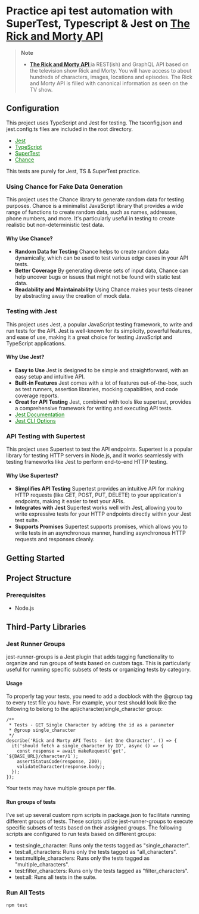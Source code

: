 <h1>
  Practice api test automation with SuperTest, Typescript & Jest on <a href="https://rickandmortyapi.com/">The Rick and Morty API
</a>
</h1>

> **Note**
>
> +  **<a href="https://rickandmortyapi.com/">The Rick and Morty API
</a>** ia REST(ish) and GraphQL API based on the television show Rick and Morty. You will have access to about hundreds of characters, images, locations and episodes. The Rick and Morty API is filled with canonical information as seen on the TV show.
>

## Configuration
This project uses TypeScript and Jest for testing. The tsconfig.json and jest.config.ts files are included in the root directory.

- <a href="https://jestjs.io/" style="color:green;">Jest</a>
- <a href="https://www.typescriptlang.org/" style="color:green;">TypeScript</a>
- <a href="https://www.npmjs.com/package/supertest" style="color:green;">SuperTest</a>
- <a href="https://chancejs.com/" style="color:green;">Chance</a>

This tests are purely for Jest, TS & SuperTest practice.

### Using Chance for Fake Data Generation
This project uses the Chance library to generate random data for testing purposes. Chance is a minimalist JavaScript library that provides a wide range of functions to create random data, such as names, addresses, phone numbers, and more. It's particularly useful in testing to create realistic but non-deterministic test data.
#### Why Use Chance?
- **Random Data for Testing** Chance helps to create random data dynamically, which can be used to test various edge cases in your API tests.
- **Better Coverage** By generating diverse sets of input data, Chance can help uncover bugs or issues that might not be found with static test data.
- **Readability and Maintainability** Using Chance makes your tests cleaner by abstracting away the creation of mock data.


### Testing with Jest
This project uses Jest, a popular JavaScript testing framework, to write and run tests for the API. Jest is well-known for its simplicity, powerful features, and ease of use, making it a great choice for testing JavaScript and TypeScript applications.
#### Why Use Jest?
- **Easy to Use** Jest is designed to be simple and straightforward, with an easy setup and intuitive API.
- **Built-in Features** Jest comes with a lot of features out-of-the-box, such as test runners, assertion libraries, mocking capabilities, and code coverage reports.
- **Great for API Testing** Jest, combined with tools like supertest, provides a comprehensive framework for writing and executing API tests.
- <a href="https://jestjs.io/docs/getting-started" style="color:green;">Jest Documentation</a>
- <a href="https://jestjs.io/docs/cli" style="color:green;">Jest CLI Options</a>

### API Testing with Supertest
This project uses Supertest to test the API endpoints. Supertest is a popular library for testing HTTP servers in Node.js, and it works seamlessly with testing frameworks like Jest to perform end-to-end HTTP testing.
#### Why Use Supertest?
- **Simplifies API Testing** Supertest provides an intuitive API for making HTTP requests (like GET, POST, PUT, DELETE) to your application's endpoints, making it easier to test your APIs.
- **Integrates with Jest** Supertest works well with Jest, allowing you to write expressive tests for your HTTP endpoints directly within your Jest test suite.
- **Supports Promises** Supertest supports promises, which allows you to write tests in an asynchronous manner, handling asynchronous HTTP requests and responses cleanly.

## Getting Started

## Project Structure

### Prerequisites

- Node.js 

## Third-Party Libraries
### Jest Runner Groups
jest-runner-groups is a Jest plugin that adds tagging functionality to organize and run groups of tests based on custom tags. This is particularly useful for running specific subsets of tests or organizing tests by category.
#### Usage
To properly tag your tests, you need to add a docblock with the @group tag to every test file you have. For example, your test should look like the following to belong to the api/character/single_character group:
```
/**
 * Tests - GET Single Character by adding the id as a parameter
 * @group single_character
 */
describe('Rick and Morty API Tests - Get One Character', () => {
  it('should fetch a single_character by ID', async () => {
    const response = await makeRequest('get', `${BASE_URL}/character/1`);
    assertStatusCode(response, 200);
    validateCharacter(response.body);
  });
});
```
Your tests may have multiple groups per file.
#### Run groups of tests
I’ve set up several custom npm scripts in package.json to facilitate running different groups of tests. These scripts utilize jest-runner-groups to execute specific subsets of tests based on their assigned groups.
The following scripts are configured to run tests based on different groups:
- test:single_character: Runs only the tests tagged as "single_character".
- test:all_characters: Runs only the tests tagged as "all_characters".
- test:multiple_characters: Runs only the tests tagged as "multiple_characters".
- test:filter_characters: Runs only the tests tagged as "filter_characters".
- test:all: Runs all tests in the suite.

### Run All Tests

```shell
npm test
```
